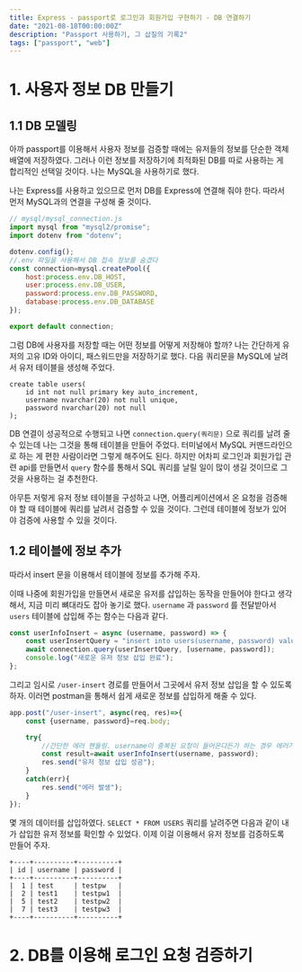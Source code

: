```yaml
---
title: Express - passport로 로그인과 회원가입 구현하기 - DB 연결하기
date: "2021-08-18T00:00:00Z"
description: "Passport 사용하기, 그 삽질의 기록2"
tags: ["passport", "web"]
---
```


# 1. 사용자 정보 DB 만들기

## 1.1 DB 모델링

아까 passport를 이용해서 사용자 정보를 검증할 때에는 유저들의 정보를 단순한 객체 배열에 저장하였다. 그러나 이런 정보를 저장하기에 최적화된 DB를 따로 사용하는 게 합리적인 선택일 것이다. 나는 MySQL을 사용하기로 했다.

나는 Express를 사용하고 있으므로 먼저 DB를 Express에 연결해 줘야 한다. 따라서 먼저 MySQL과의 연결을 구성해 줄 것이다.

```javascript
// mysql/mysql_connection.js
import mysql from "mysql2/promise";
import dotenv from "dotenv";

dotenv.config();
//.env 파일을 사용해서 DB 접속 정보를 숨겼다
const connection=mysql.createPool({
    host:process.env.DB_HOST,
    user:process.env.DB_USER,
    password:process.env.DB_PASSWORD,
    database:process.env.DB_DATABASE
});

export default connection;
```

그럼 DB에 사용자를 저장할 때는 어떤 정보를 어떻게 저장해야 할까? 나는 간단하게 유저의 고유 ID와 아이디, 패스워드만을 저장하기로 했다. 다음 쿼리문을 MySQL에 날려서 유저 테이블을 생성해 주었다.

```mysql
create table users(
    id int not null primary key auto_increment,
    username nvarchar(20) not null unique,
    password nvarchar(20) not null
);
```

DB 연결이 성공적으로 수행되고 나면 `connection.query(쿼리문)` 으로 쿼리를 날려 줄 수 있는데 나는 그것을 통해 테이블을 만들어 주었다. 터미널에서 MySQL 커맨드라인으로 하는 게 편한 사람이라면 그렇게 해주어도 된다. 하지만 어차피 로그인과 회원가입 관련 api를 만들면서 `query` 함수를 통해서 SQL 쿼리를 날릴 일이 많이 생길 것이므로 그것을 사용하는 걸 추천한다.

아무튼 저렇게 유저 정보 테이블을 구성하고 나면, 어플리케이션에서 온 요청을 검증해야 할 때 테이블에 쿼리를 날려서 검증할 수 있을 것이다. 그런데 테이블에 정보가 있어야 검증에 사용할 수 있을 것이다. 

## 1.2 테이블에 정보 추가

따라서 insert 문을 이용해서 테이블에 정보를 추가해 주자.

이때 나중에 회원가입을 만들면서 새로운 유저를 삽입하는 동작을 만들어야 한다고 생각해서, 지금 미리 뼈대라도 잡아 놓기로 했다. `username` 과 `password` 를 전달받아서 `users` 테이블에 삽입해 주는 함수는 다음과 같다.

```javascript
const userInfoInsert = async (username, password) => {
    const userInsertQuery = "insert into users(username, password) values(?,?)";
    await connection.query(userInsertQuery, [username, password]);
    console.log("새로운 유저 정보 삽입 완료");
};
```

그리고 임시로 `/user-insert` 경로를 만들어서 그곳에서 유저 정보 삽입을 할 수 있도록 하자. 이러면 postman을 통해서 쉽게 새로운 정보를 삽입하게 해줄 수 있다.

```javascript
app.post("/user-insert", async(req, res)=>{
    const {username, password}=req.body;

    try{
        //간단한 에러 핸들링. username이 중복된 요청이 들어온다든가 하는 경우 에러가 발생함
        const result=await userInfoInsert(username, password);
        res.send("유저 정보 삽입 성공");
    }
    catch(err){
        res.send("에러 발생");
    }
});
```

몇 개의 데이터를 삽입하였다. `SELECT * FROM USERS` 쿼리를 날려주면 다음과 같이 내가 삽입한 유저 정보를 확인할 수 있었다. 이제 이걸 이용해서 유저 정보를 검증하도록 만들어 주자.

```
+----+----------+----------+
| id | username | password |
+----+----------+----------+
|  1 | test     | testpw   |
|  2 | test1    | testpw1  |
|  5 | test2    | testpw2  |
|  7 | test3    | testpw3  |
+----+----------+----------+
```

# 2. DB를 이용해 로그인 요청 검증하기

